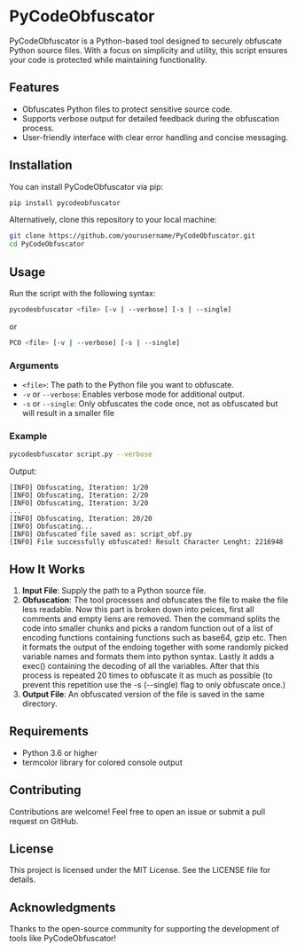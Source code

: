 # PyCodeObfuscator

PyCodeObfuscator is a Python-based tool designed to securely obfuscate Python source files. With a focus on simplicity and utility, this script ensures your code is protected while maintaining functionality.

## Features
- Obfuscates Python files to protect sensitive source code.
- Supports verbose output for detailed feedback during the obfuscation process.
- User-friendly interface with clear error handling and concise messaging.

## Installation
You can install PyCodeObfuscator via pip:
```bash
pip install pycodeobfuscator
```
Alternatively, clone this repository to your local machine:
```bash
git clone https://github.com/yourusername/PyCodeObfuscator.git
cd PyCodeObfuscator
```
## Usage
Run the script with the following syntax:
```bash
pycodeobfuscator <file> [-v | --verbose] [-s | --single]
```
or
```bash
PCO <file> [-v | --verbose] [-s | --single]
```
### Arguments
- `<file>`: The path to the Python file you want to obfuscate.
- `-v` or `--verbose`: Enables verbose mode for additional output.
- `-s` or `--single`: Only obfuscates the code once, not as obfuscated but will result in a smaller file

### Example
```bash
pycodeobfuscator script.py --verbose
```
Output:
```
[INFO] Obfuscating, Iteration: 1/20
[INFO] Obfuscating, Iteration: 2/20
[INFO] Obfuscating, Iteration: 3/20
...
[INFO] Obfuscating, Iteration: 20/20
[INFO] Obfuscating...
[INFO] Obfuscated file saved as: script_obf.py
[INFO] File successfully obfuscated! Result Character Lenght: 2216948
```
## How It Works
1. **Input File**: Supply the path to a Python source file.
2. **Obfuscation**: The tool processes and obfuscates the file to make the file less readable.
    Now this part is broken down into peices, first all comments and empty liens are removed. Then the command splits the code into smaller chunks and picks a random function out of a list of encoding functions containing functions such as base64, gzip etc. Then it formats the output of the endoing together with some randomly picked variable names and formats them into python syntax. Lastly it adds a exec() containing the decoding of all the variables.
     After that this process is repeated 20 times to obfuscate it as much as possible (to prevent this repetition use the -s (--single) flag to only obfuscate once.)
4. **Output File**: An obfuscated version of the file is saved in the same directory.

## Requirements
- Python 3.6 or higher
- termcolor library for colored console output

## Contributing
Contributions are welcome! Feel free to open an issue or submit a pull request on GitHub.

## License
This project is licensed under the MIT License. See the LICENSE file for details.

## Acknowledgments
Thanks to the open-source community for supporting the development of tools like PyCodeObfuscator!
